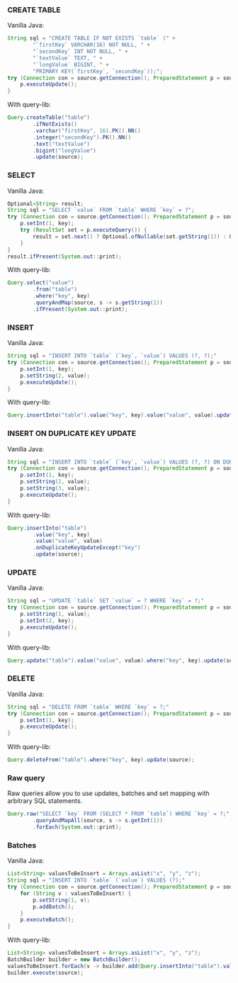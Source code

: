 ### CREATE TABLE

Vanilla Java:

```java
String sql = "CREATE TABLE IF NOT EXISTS `table` (" +
        "`firstKey` VARCHAR(16) NOT NULL, " +
        "`secondKey` INT NOT NULL, " +
        "`textValue` TEXT, " +
        "`longValue` BIGINT, " +
        "PRIMARY KEY(`firstKey`, `secondKey`));";
try (Connection con = source.getConnection(); PreparedStatement p = source.getConnection().prepareStatement(sql)) {
    p.executeUpdate();
}
```

With query-lib:

```java
Query.createTable("table")
        .ifNotExists()
        .varchar("firstKey", 16).PK().NN()
        .integer("secondKey").PK().NN()
        .text("textValue")
        .bigint("longValue")
        .update(source);
```

### SELECT

Vanilla Java:

```java
Optional<String> result;
String sql = "SELECT `value` FROM `table` WHERE `key` = ?";
try (Connection con = source.getConnection(); PreparedStatement p = source.getConnection().prepareStatement(sql)) {
    p.setInt(1, key);
    try (ResultSet set = p.executeQuery()) {
        result = set.next() ? Optional.ofNullable(set.getString(1)) : Optional.empty();
    }
}
result.ifPresent(System.out::print);

```

With query-lib:

```java
Query.select("value")
        .from("table")
        .where("key", key)
        .queryAndMap(source, s -> s.getString(1))
        .ifPresent(System.out::print);
```

### INSERT

Vanilla Java:

```java
String sql = "INSERT INTO `table` (`key`, `value`) VALUES (?, ?);"
try (Connection con = source.getConnection(); PreparedStatement p = source.getConnection().prepareStatement(sql)) {
    p.setInt(1, key);
    p.setString(2, value);
    p.executeUpdate();
}

```

With query-lib:

```java
Query.insertInto("table").value("key", key).value("value", value).update(source);
```

### INSERT ON DUPLICATE KEY UPDATE

Vanilla Java:

```java
String sql = "INSERT INTO `table` (`key`, `value`) VALUES (?, ?) ON DUPLICATE KEY UPDATE `value` = ?;"
try (Connection con = source.getConnection(); PreparedStatement p = source.getConnection().prepareStatement(sql)) {
    p.setInt(1, key);
    p.setString(2, value);
    p.setString(3, value);
    p.executeUpdate();
}

```

With query-lib:

```java
Query.insertInto("table")
        .value("key", key)
        .value("value", value)
        .onDuplicateKeyUpdateExcept("key")
        .update(source);
```

### UPDATE

Vanilla Java:

```java
String sql = "UPDATE `table` SET `value` = ? WHERE `key` = ?;"
try (Connection con = source.getConnection(); PreparedStatement p = source.getConnection().prepareStatement(sql)) {
    p.setString(1, value);
    p.setInt(2, key);
    p.executeUpdate();
}

```

With query-lib:

```java
Query.update("table").value("value", value).where("key", key).update(source);
```

### DELETE

Vanilla Java:

```java
String sql = "DELETE FROM `table` WHERE `key` = ?;"
try (Connection con = source.getConnection(); PreparedStatement p = source.getConnection().prepareStatement(sql)) {
    p.setInt(1, key);
    p.executeUpdate();
}

```

With query-lib:

```java
Query.deleteFrom("table").where("key", key).update(source);
```

### Raw query

Raw queries allow you to use updates, batches and set mapping with arbitrary SQL statements.

```java
Query.raw("SELECT `key` FROM (SELECT * FROM `table`) WHERE `key` = ?;", key)
        .queryAndMapAll(source, s -> s.getInt(1))
        .forEach(System.out::print);
```

### Batches

Vanilla Java:

```java
List<String> valuesToBeInsert = Arrays.asList("x", "y", "z");
String sql = "INSERT INTO `table` (`value`) VALUES (?);"
try (Connection con = source.getConnection(); PreparedStatement p = source.getConnection().prepareStatement(sql)) {
    for (String v : valuesToBeInsert) {
        p.setString(1, v);
        p.addBatch();
    }
    p.executeBatch();
}

```

With query-lib:

```java
List<String> valuesToBeInsert = Arrays.asList("x", "y", "z");
BatchBuilder builder = new BatchBuilder();
valuesToBeInsert.forEach(v -> builder.add(Query.insertInto("table").value("value", v)));
builder.execute(source);
```